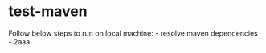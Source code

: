 # test-maven

Follow below steps to run on local machine: <incomplete>
	- resolve maven dependencies
  	- 2aaa
